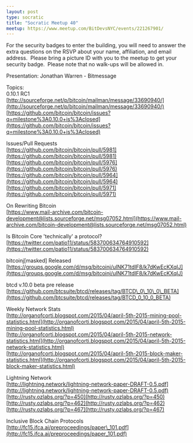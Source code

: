 ```yaml
---
layout: post
type: socratic
title: "Socratic Meetup 40"
meetup: https://www.meetup.com/BitDevsNYC/events/221267901/
---
```


For the security badges to enter the building, you will need to answer the extra questions on the RSVP about your name, affiliation, and email address.  Please bring a picture ID with you to the meetup to get your security badge.  Please note that no walk-ups will be allowed in.

Presentation: Jonathan Warren - Bitmessage 

Topics:  
0.10.1 RC1  
[](http://sourceforge.net/p/bitcoin/mailman/message/33690940/)[http://sourceforge.net/p/bitcoin/mailman/message/33690940/](http://sourceforge.net/p/bitcoin/mailman/message/33690940/)  
[](https://github.com/bitcoin/bitcoin/issues?q=milestone%3A0.10.0+is%3Aclosed)[https://github.com/bitcoin/bitcoin/issues?q=milestone%3A0.10.0+is%3Aclosed](https://github.com/bitcoin/bitcoin/issues?q=milestone%3A0.10.0+is%3Aclosed)

Issues/Pull Requests  
[](https://github.com/bitcoin/bitcoin/pull/5981)[https://github.com/bitcoin/bitcoin/pull/5981](https://github.com/bitcoin/bitcoin/pull/5981)  
[](https://github.com/bitcoin/bitcoin/pull/5976)[https://github.com/bitcoin/bitcoin/pull/5976](https://github.com/bitcoin/bitcoin/pull/5976)  
[](https://github.com/bitcoin/bitcoin/pull/5964)[https://github.com/bitcoin/bitcoin/pull/5964](https://github.com/bitcoin/bitcoin/pull/5964)  
[](https://github.com/bitcoin/bitcoin/pull/5971)[https://github.com/bitcoin/bitcoin/pull/5971](https://github.com/bitcoin/bitcoin/pull/5971)

On Rewriting Bitcoin  
[](https://www.mail-archive.com/bitcoin-development@lists.sourceforge.net/msg07052.html)[https://www.mail-archive.com/bitcoin-development@lists.sourceforge.net/msg07052.html](https://www.mail-archive.com/bitcoin-development@lists.sourceforge.net/msg07052.html)

Is Bitcoin Core 'technically' a protocol?  
[](https://twitter.com/patio11/status/583700634764910592)[https://twitter.com/patio11/status/583700634764910592](https://twitter.com/patio11/status/583700634764910592)

bitcoinj\[masked\] Released  
[](https://groups.google.com/d/msg/bitcoinj/uINK71tdIF8/k7dKwEcKXqIJ)[https://groups.google.com/d/msg/bitcoinj/uINK71tdIF8/k7dKwEcKXqIJ](https://groups.google.com/d/msg/bitcoinj/uINK71tdIF8/k7dKwEcKXqIJ)

btcd v.10.0 beta pre release  
[](https://github.com/btcsuite/btcd/releases/tag/BTCD_0_10_0_BETA)[https://github.com/btcsuite/btcd/releases/tag/BTCD\_0\_10\_0\_BETA](https://github.com/btcsuite/btcd/releases/tag/BTCD_0_10_0_BETA)

Weekly Network Stats  
[](http://organofcorti.blogspot.com/2015/04/april-5th-2015-mining-pool-statistics.html)[http://organofcorti.blogspot.com/2015/04/april-5th-2015-mining-pool-statistics.html](http://organofcorti.blogspot.com/2015/04/april-5th-2015-mining-pool-statistics.html)  
[](http://organofcorti.blogspot.com/2015/04/april-5th-2015-network-statistics.html)[http://organofcorti.blogspot.com/2015/04/april-5th-2015-network-statistics.html](http://organofcorti.blogspot.com/2015/04/april-5th-2015-network-statistics.html)  
[](http://organofcorti.blogspot.com/2015/04/april-5th-2015-block-maker-statistics.html)[http://organofcorti.blogspot.com/2015/04/april-5th-2015-block-maker-statistics.html](http://organofcorti.blogspot.com/2015/04/april-5th-2015-block-maker-statistics.html)

Lightning Network  
[](http://lightning.network/lightning-network-paper-DRAFT-0.5.pdf)[http://lightning.network/lightning-network-paper-DRAFT-0.5.pdf](http://lightning.network/lightning-network-paper-DRAFT-0.5.pdf)  
[](http://rusty.ozlabs.org/?p=450)[http://rusty.ozlabs.org/?p=450](http://rusty.ozlabs.org/?p=450)  
[](http://rusty.ozlabs.org/?p=462)[http://rusty.ozlabs.org/?p=462](http://rusty.ozlabs.org/?p=462)  
[](http://rusty.ozlabs.org/?p=467)[http://rusty.ozlabs.org/?p=467](http://rusty.ozlabs.org/?p=467)

Inclusive Block Chain Protocols  
[](http://fc15.ifca.ai/preproceedings/paper_101.pdf)[http://fc15.ifca.ai/preproceedings/paper\_101.pdf](http://fc15.ifca.ai/preproceedings/paper_101.pdf)
